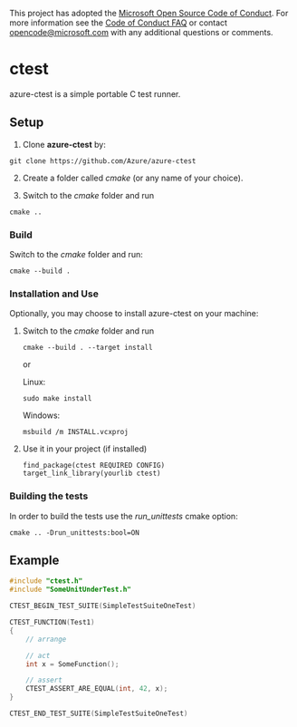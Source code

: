 This project has adopted the [Microsoft Open Source Code of Conduct](https://opensource.microsoft.com/codeofconduct/). For more information see the [Code of Conduct FAQ](https://opensource.microsoft.com/codeofconduct/faq/) or contact [opencode@microsoft.com](mailto:opencode@microsoft.com) with any additional questions or comments.

# ctest

azure-ctest is a simple portable C test runner.

## Setup

1. Clone **azure-ctest** by:

```
git clone https://github.com/Azure/azure-ctest
```

2. Create a folder called *cmake* (or any name of your choice).

3. Switch to the *cmake* folder and run
```
cmake ..
```

### Build

Switch to the *cmake* folder and run:

```
cmake --build .
```

### Installation and Use
Optionally, you may choose to install azure-ctest on your machine:

1. Switch to the *cmake* folder and run
    ```
    cmake --build . --target install
    ```
    or

    Linux:
    ```
    sudo make install
    ```

    Windows:
    ```
    msbuild /m INSTALL.vcxproj
    ```

2. Use it in your project (if installed)
    ```
    find_package(ctest REQUIRED CONFIG)
    target_link_library(yourlib ctest)
    ```

### Building the tests

In order to build the tests use the *run_unittests* cmake option:

```
cmake .. -Drun_unittests:bool=ON
```

## Example

```c
#include "ctest.h"
#include "SomeUnitUnderTest.h"

CTEST_BEGIN_TEST_SUITE(SimpleTestSuiteOneTest)

CTEST_FUNCTION(Test1)
{
    // arrange

    // act
    int x = SomeFunction();

    // assert
    CTEST_ASSERT_ARE_EQUAL(int, 42, x);
}

CTEST_END_TEST_SUITE(SimpleTestSuiteOneTest)
```
